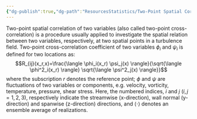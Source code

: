 ```yaml
---
{"dg-publish":true,"dg-path":"ResourcesStatistics/Two-Point Spatial Correlation Function.md","permalink":"/resources-statistics/two-point-spatial-correlation-function/"}
---
```


Two-point spatial correlation of two variables (also called two-point cross-correlation) is a procedure usually applied to investigate the spatial relation between two variables, respectively, at two spatial points in a turbulence field. Two-point cross-correlation coefficient of two variables $\phi_i$ and $\psi_i$ is defined for two locations as:
$$R_{ij}(x_r,x)=\frac{\langle \phi_i(x_r) \psi_j(x) \rangle}{\sqrt{\langle \phi^2_i(x_r) \rangle} \sqrt{\langle \psi^2_j(x) \rangle}}$$
where the subscription $r$ denotes the reference point; $\phi$ and $\psi$ are fluctuations of two variables or components, e.g. velocity, vorticity, temperature, pressure, shear stress. Here, the numbered indices, $i$ and $j$ $(i,j=1,2,3)$, respectively indicate the streamwise (x-direction), wall normal (y-direction) and spanwise (z-direction) directions, and $\langle \cdot \rangle$ denotes an ensemble average of realizations.
